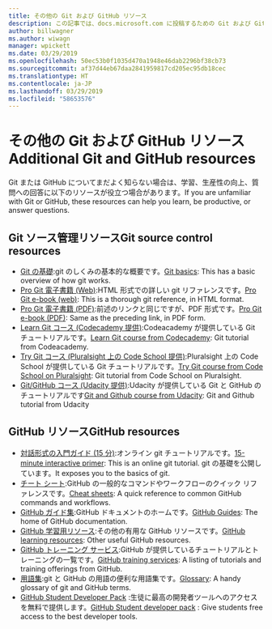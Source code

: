 ```yaml
---
title: その他の Git および GitHub リソース
description: この記事では、docs.microsoft.com に投稿するための Git および GitHub の学習に関する推奨されるリソースの一覧を示します。
author: billwagner
ms.author: wiwagn
manager: wpickett
ms.date: 03/29/2019
ms.openlocfilehash: 50ec53b0f1035d470a1948e46dab2296bf38cb73
ms.sourcegitcommit: af37d44eb67daa2841959817cd205ec95db18cec
ms.translationtype: HT
ms.contentlocale: ja-JP
ms.lasthandoff: 03/29/2019
ms.locfileid: "58653576"
---
```

# <a name="additional-git-and-github-resources"></a><span data-ttu-id="5252b-103">その他の Git および GitHub リソース</span><span class="sxs-lookup"><span data-stu-id="5252b-103">Additional Git and GitHub resources</span></span>

<span data-ttu-id="5252b-104">Git または GitHub についてまだよく知らない場合は、学習、生産性の向上、質問への回答に以下のリソースが役立つ場合があります。</span><span class="sxs-lookup"><span data-stu-id="5252b-104">If you are unfamiliar with Git or GitHub, these resources can help you learn, be productive, or answer questions.</span></span>

## <a name="git-source-control-resources"></a><span data-ttu-id="5252b-105">Git ソース管理リソース</span><span class="sxs-lookup"><span data-stu-id="5252b-105">Git source control resources</span></span>

- <span data-ttu-id="5252b-106">[Git の基礎](https://go.microsoft.com/fwlink/?linkid=853939):git のしくみの基本的な概要です。</span><span class="sxs-lookup"><span data-stu-id="5252b-106">[Git basics](https://go.microsoft.com/fwlink/?linkid=853939): This has a basic overview of how git works.</span></span>
- <span data-ttu-id="5252b-107">[Pro Git 電子書籍 (Web)](https://go.microsoft.com/fwlink/?linkid=853940):HTML 形式での詳しい git リファレンスです。</span><span class="sxs-lookup"><span data-stu-id="5252b-107">[Pro Git e-book (web)](https://go.microsoft.com/fwlink/?linkid=853940): This is a thorough git reference, in HTML format.</span></span>
- <span data-ttu-id="5252b-108">[Pro Git 電子書籍 (PDF)](https://progit2.s3.amazonaws.com/en/2016-03-22-f3531/progit-en.1084.pdf):前述のリンクと同じですが、PDF 形式です。</span><span class="sxs-lookup"><span data-stu-id="5252b-108">[Pro Git e-book (PDF)](https://progit2.s3.amazonaws.com/en/2016-03-22-f3531/progit-en.1084.pdf): Same as the preceding link, in PDF form.</span></span>
- <span data-ttu-id="5252b-109">[Learn Git コース (Codecademy 提供)](https://www.codecademy.com/learn/learn-git):Codeacademy が提供している Git チュートリアルです。</span><span class="sxs-lookup"><span data-stu-id="5252b-109">[Learn Git course from Codecademy](https://www.codecademy.com/learn/learn-git): Git tutorial from Codeacademy.</span></span>
- <span data-ttu-id="5252b-110">[Try Git コース (Pluralsight 上の Code School 提供)](https://www.pluralsight.com/courses/code-school-git-real):Pluralsight 上の Code School が提供している Git チュートリアルです。</span><span class="sxs-lookup"><span data-stu-id="5252b-110">[Try Git course from Code School on Pluralsight](https://www.pluralsight.com/courses/code-school-git-real): Git tutorial from Code School on Pluralsight.</span></span>
- <span data-ttu-id="5252b-111">[Git/GitHub コース (Udacity 提供)](https://www.udacity.com/course/how-to-use-git-and-github--ud775):Udacity が提供している Git と GitHub のチュートリアルです</span><span class="sxs-lookup"><span data-stu-id="5252b-111">[Git and Github course from Udacity](https://www.udacity.com/course/how-to-use-git-and-github--ud775): Git and Github tutorial from Udacity</span></span>

## <a name="github-resources"></a><span data-ttu-id="5252b-112">GitHub リソース</span><span class="sxs-lookup"><span data-stu-id="5252b-112">GitHub resources</span></span>

- <span data-ttu-id="5252b-113">[対話形式の入門ガイド (15 分)](https://try.github.io/):オンライン git チュートリアルです。</span><span class="sxs-lookup"><span data-stu-id="5252b-113">[15-minute interactive primer](https://try.github.io/): This is an online git tutorial.</span></span> <span data-ttu-id="5252b-114">git の基礎を公開しています。</span><span class="sxs-lookup"><span data-stu-id="5252b-114">It exposes you to the basics of git.</span></span>
- <span data-ttu-id="5252b-115">[チート シート](https://go.microsoft.com/fwlink/?linkid=853941):GitHub の一般的なコマンドやワークフローのクイック リファレンスです。</span><span class="sxs-lookup"><span data-stu-id="5252b-115">[Cheat sheets](https://go.microsoft.com/fwlink/?linkid=853941): A quick reference to common GitHub commands and workflows.</span></span>
- <span data-ttu-id="5252b-116">[GitHub ガイド集](https://guides.github.com/):GitHub ドキュメントのホームです。</span><span class="sxs-lookup"><span data-stu-id="5252b-116">[GitHub Guides](https://guides.github.com/): The home of GitHub documentation.</span></span>
- <span data-ttu-id="5252b-117">[GitHub 学習用リソース](https://help.github.com/articles/git-and-github-learning-resources/):その他の有用な GitHub リソースです。</span><span class="sxs-lookup"><span data-stu-id="5252b-117">[GitHub learning resources](https://help.github.com/articles/git-and-github-learning-resources/): Other useful GitHub resources.</span></span>
- <span data-ttu-id="5252b-118">[GitHub トレーニング サービス](https://services.github.com/training/):GitHub が提供しているチュートリアルとトレーニングの一覧です。</span><span class="sxs-lookup"><span data-stu-id="5252b-118">[GitHub training services](https://services.github.com/training/): A listing of tutorials and training offerings from GitHub.</span></span>
- <span data-ttu-id="5252b-119">[用語集](https://help.github.com/articles/github-glossary):git と GitHub の用語の便利な用語集です。</span><span class="sxs-lookup"><span data-stu-id="5252b-119">[Glossary](https://help.github.com/articles/github-glossary): A handy glossary of git and GitHub terms.</span></span>
- <span data-ttu-id="5252b-120">[GitHub Student Developer Pack](https://education.github.com/pack) :生徒に最高の開発者ツールへのアクセスを無料で提供します。</span><span class="sxs-lookup"><span data-stu-id="5252b-120">[GitHub Student developer pack](https://education.github.com/pack) : Give students free access to the best developer tools.</span></span>
